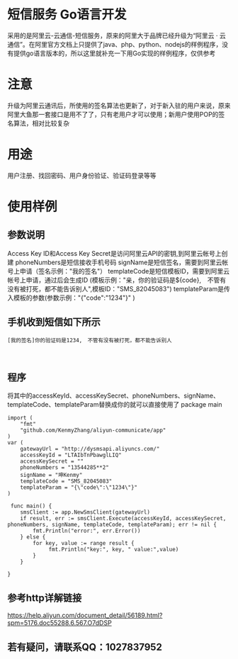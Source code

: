 # 短信服务 Go语言开发 
采用的是阿里云-云通信-短信服务，原来的阿里大于品牌已经升级为“阿里云 · 云通信”。在阿里官方文档上只提供了java、php、python、nodejs的样例程序，没有提供go语言版本的，所以这里就补充一下用Go实现的样例程序，仅供参考

# 注意
升级为阿里云通讯后，所使用的签名算法也更新了，对于新入驻的用户来说，原来阿里大鱼那一套接口是用不了了，只有老用户才可以使用；新用户使用POP的签名算法，相对比较复杂

# 用途
用户注册、找回密码、用户身份验证、验证码登录等等

# 使用样例
## 参数说明
 Access Key ID和Access Key Secret是访问阿里云API的密钥,到阿里云帐号上创建
 phoneNumbers是短信接收手机号码
 signName是短信签名，需要到阿里云帐号上申请（签名示例："我的签名"）
 templateCode是短信模板ID，需要到阿里云帐号上申请，通过后会生成ID (模板示例："亲，你的验证码是${code},　不管有没有被打死，都不能告诉别人",模板ID："SMS_82045083")
 templateParam是传入模板的参数(参数示例："{\"code\":\"1234\"}" )

## 手机收到短信如下所示
	[我的签名]你的验证码是1234,　不管有没有被打死，都不能告诉别人
  

## 程序
将其中的accessKeyId、accessKeySecret、phoneNumbers、signName、templateCode、templateParam替换成你的就可以直接使用了
	package main 

	import (
		"fmt"
		"github.com/KenmyZhang/aliyun-communicate/app"
	)
	var (
		gatewayUrl = "http://dysmsapi.aliyuncs.com/"		
		accessKeyId = "LTAIbTnPbawglLIQ"
		accessKeySecret = ""
		phoneNumbers = "13544285**2"
		signName = "坤Kenmy"
		templateCode = "SMS_82045083"
		templateParam = "{\"code\":\"1234\"}"  
	)

	 func main() {
		smsClient := app.NewSmsClient(gatewayUrl)
		if result, err := smsClient.Execute(accessKeyId, accessKeySecret, phoneNumbers, signName, templateCode, templateParam); err != nil {
			fmt.Println("error:", err.Error())
		} else {
			for key, value := range result {
				 fmt.Println("key:", key, " value:",value)
			}
		}

	}
## 参考http详解链接
https://help.aliyun.com/document_detail/56189.html?spm=5176.doc55288.6.567.O7dDSP

## 若有疑问，请联系QQ：1027837952

